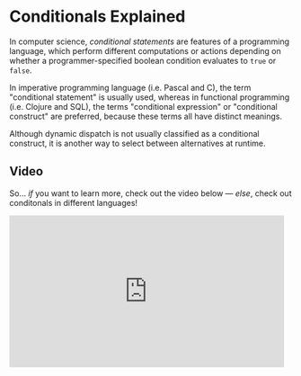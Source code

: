 # Conditionals Explained

In computer science, _conditional statements_ are features of a programming language, which perform different computations or actions depending on whether a programmer-specified boolean condition evaluates to `true` or `false`.

In imperative programming language (i.e. Pascal and C), the term "conditional statement" is usually used, whereas in functional programming (i.e. Clojure and SQL), the terms "conditional expression" or "conditional construct" are preferred, because these terms all have distinct meanings.

Although dynamic dispatch is not usually classified as a conditional construct, it is another way to select between alternatives at runtime.

## Video

So… _if_ you want to learn more, check out the video below — _else_, check out conditonals in different languages!

<iframe width="489" height="270" src="https://www.youtube.com/embed/bFSjLPB6OJU" frameborder="0" allow="accelerometer; autoplay; clipboard-write; encrypted-media; gyroscope; picture-in-picture" allowfullscreen></iframe>